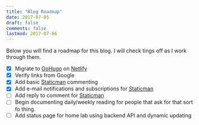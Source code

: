 ```yaml
---
title: "Blog Roadmap"
date: 2017-07-05
draft: false
comments: false
lastmod: 2017-07-06
---
```


Below you will find a roadmap for this blog.  I will check tings off as I work through them.

- [x] Migrate to [GoHugo](http://gohugo.io/) on [Netlify](https://www.netlify.com/)
- [x] Verify links from Google
- [x] Add basic [Staticman](https://staticman.net/) commenting
- [x] Add e-mail notifications and subscriptions for [Staticman](https://staticman.net/)
- [ ] Add reply to comment for [Staticman](https://staticman.net/)
- [ ] Begin documenting daily/weekly reading for people that ask for that sort fo thing.
- [ ] Add status page for home lab using backend API and dynamic updating